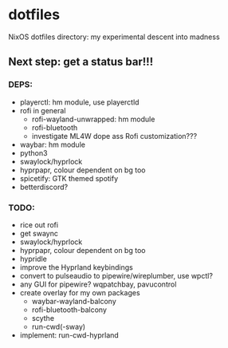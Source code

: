 # dotfiles
NixOS dotfiles directory: my experimental descent into madness

## Next step: get a status bar!!!

### DEPS:
  - playerctl: hm module, use playerctld
  - rofi in general
    - rofi-wayland-unwrapped: hm module
    - rofi-bluetooth
    - investigate ML4W dope ass Rofi customization???
  - waybar: hm module
  - python3
  - swaylock/hyprlock
  - hyprpapr, colour dependent on bg too
  - spicetify: GTK themed spotify
  - betterdiscord?

### TODO: 
  - rice out rofi
  - get swaync
  - swaylock/hyprlock
  - hyprpapr, colour dependent on bg too
  - hypridle
  - improve the Hyprland keybindings
  - convert to pulseaudio to pipewire/wireplumber, use wpctl?
  - any GUI for pipewire? wqpatchbay, pavucontrol
  - create overlay for my own packages
    - waybar-wayland-balcony
    - rofi-bluetooth-balcony
    - scythe
    - run-cwd(-sway)
  - implement: run-cwd-hyprland
